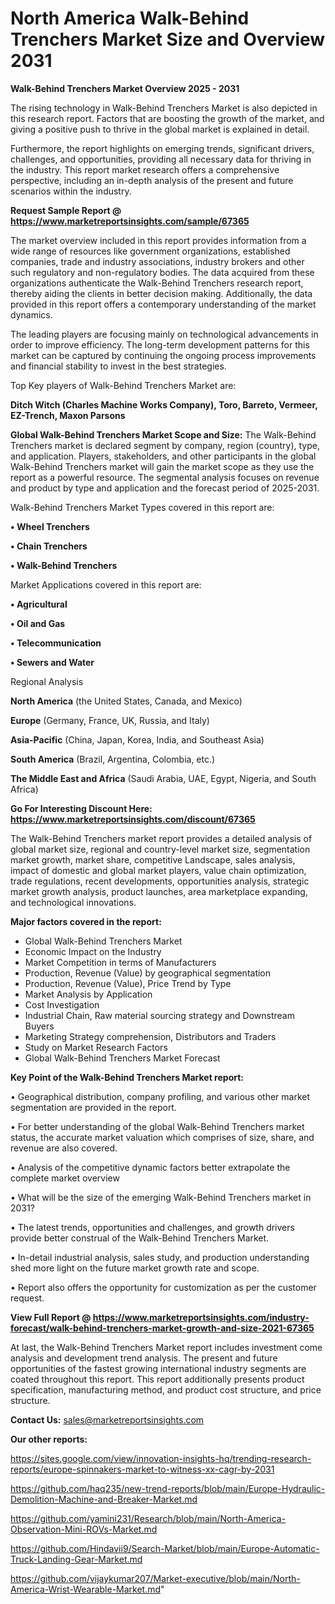 # North America Walk-Behind Trenchers Market Size and Overview 2031

<Strong> Walk-Behind Trenchers Market Overview 2025 - 2031</strong>

The rising technology in Walk-Behind Trenchers Market is also depicted in this research report. Factors that are boosting the growth of the market, and giving a positive push to thrive in the global market is explained in detail.

Furthermore, the report highlights on emerging trends, significant drivers, challenges, and opportunities, providing all necessary data for thriving in the industry. This report market research offers a comprehensive perspective, including an in-depth analysis of the present and future scenarios within the industry.

<strong>Request Sample Report @ <a href=https://www.marketreportsinsights.com/sample/67365>https://www.marketreportsinsights.com/sample/67365</a></strong>

The market overview included in this report provides information from a wide range of resources like government organizations, established companies, trade and industry associations, industry brokers and other such regulatory and non-regulatory bodies. The data acquired from these organizations authenticate the Walk-Behind Trenchers research report, thereby aiding the clients in better decision making. Additionally, the data provided in this report offers a contemporary understanding of the market dynamics.

The leading players are focusing mainly on technological advancements in order to improve efficiency. The long-term development patterns for this market can be captured by continuing the ongoing process improvements and financial stability to invest in the best strategies.

Top Key players of Walk-Behind Trenchers Market are:

<strong>Ditch Witch (Charles Machine Works Company), Toro, Barreto, Vermeer, EZ-Trench, Maxon Parsons</strong>

<strong><b>Global Walk-Behind Trenchers Market Scope and Size:</b></strong>
The Walk-Behind Trenchers market is declared segment by company, region (country), type, and application. Players, stakeholders, and other participants in the global Walk-Behind Trenchers market will gain the market scope as they use the report as a powerful resource. The segmental analysis focuses on revenue and product by type and application and the forecast period of 2025-2031.

Walk-Behind Trenchers Market Types covered in this report are:

<strong>• Wheel Trenchers

• Chain Trenchers

• Walk-Behind Trenchers</strong>

Market Applications covered in this report are:

<strong>• Agricultural

• Oil and Gas

• Telecommunication

• Sewers and Water</strong> 

Regional Analysis

<strong>North America</strong> (the United States, Canada, and Mexico)

<strong>Europe</strong> (Germany, France, UK, Russia, and Italy)

<strong>Asia-Pacific</strong> (China, Japan, Korea, India, and Southeast Asia)

<strong>South America</strong> (Brazil, Argentina, Colombia, etc.)

<strong>The Middle East and Africa</strong> (Saudi Arabia, UAE, Egypt, Nigeria, and South Africa)

<strong>Go For Interesting Discount Here: <a href=https://www.marketreportsinsights.com/discount/67365>https://www.marketreportsinsights.com/discount/67365</a></strong>

The Walk-Behind Trenchers market report provides a detailed analysis of global market size, regional and country-level market size, segmentation market growth, market share, competitive Landscape, sales analysis, impact of domestic and global market players, value chain optimization, trade regulations, recent developments, opportunities analysis, strategic market growth analysis, product launches, area marketplace expanding, and technological innovations.

<strong><b>Major factors covered in the report:</b></strong>
<ul>
  <li>Global Walk-Behind Trenchers Market </li>
  <li>Economic Impact on the Industry</li>
  <li>Market Competition in terms of Manufacturers</li>
  <li>Production, Revenue (Value) by geographical segmentation</li>
  <li>Production, Revenue (Value), Price Trend by Type</li>
  <li>Market Analysis by Application</li>
  <li>Cost Investigation</li>
  <li>Industrial Chain, Raw material sourcing strategy and Downstream Buyers</li>
  <li>Marketing Strategy comprehension, Distributors and Traders</li>
  <li>Study on Market Research Factors</li>
  <li>Global Walk-Behind Trenchers Market Forecast</li>
</ul>

<strong><b>Key Point of the Walk-Behind Trenchers Market report:</b></strong>

• Geographical distribution, company profiling, and various other market segmentation are provided in the report.

• For better understanding of the global Walk-Behind Trenchers market status, the accurate market valuation which comprises of size, share, and revenue are also covered.

• Analysis of the competitive dynamic factors better extrapolate the complete market overview

• What will be the size of the emerging Walk-Behind Trenchers market in 2031?

• The latest trends, opportunities and challenges, and growth drivers provide better construal of the Walk-Behind Trenchers Market.

• In-detail industrial analysis, sales study, and production understanding shed more light on the future market growth rate and scope.

• Report also offers the opportunity for customization as per the customer request.

<strong><b>View Full Report @ <a href=https://www.marketreportsinsights.com/industry-forecast/walk-behind-trenchers-market-growth-and-size-2021-67365>https://www.marketreportsinsights.com/industry-forecast/walk-behind-trenchers-market-growth-and-size-2021-67365</a></b></strong>


At last, the Walk-Behind Trenchers Market report includes investment come analysis and development trend analysis. The present and future opportunities of the fastest growing international industry segments are coated throughout this report. This report additionally presents product specification, manufacturing method, and product cost structure, and price structure.

<strong>Contact Us:</strong>
sales@marketreportsinsights.com

<strong>Our other reports:</strong>

<a href=https://sites.google.com/view/innovation-insights-hq/trending-research-reports/europe-spinnakers-market-to-witness-xx-cagr-by-2031>https://sites.google.com/view/innovation-insights-hq/trending-research-reports/europe-spinnakers-market-to-witness-xx-cagr-by-2031</a>

<a href=https://github.com/haq235/new-trend-reports/blob/main/Europe-Hydraulic-Demolition-Machine-and-Breaker-Market.md>https://github.com/haq235/new-trend-reports/blob/main/Europe-Hydraulic-Demolition-Machine-and-Breaker-Market.md</a>

<a href=https://github.com/yamini231/Research/blob/main/North-America-Observation-Mini-ROVs-Market.md>https://github.com/yamini231/Research/blob/main/North-America-Observation-Mini-ROVs-Market.md</a>

<a href=https://github.com/Hindavii9/Search-Market/blob/main/Europe-Automatic-Truck-Landing-Gear-Market.md>https://github.com/Hindavii9/Search-Market/blob/main/Europe-Automatic-Truck-Landing-Gear-Market.md</a>

<a href=https://github.com/vijaykumar207/Market-executive/blob/main/North-America-Wrist-Wearable-Market.md>https://github.com/vijaykumar207/Market-executive/blob/main/North-America-Wrist-Wearable-Market.md</a>"
